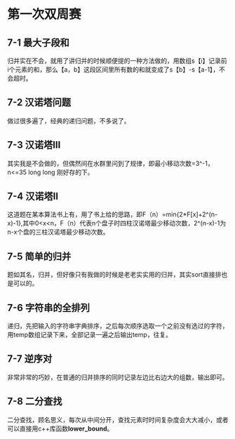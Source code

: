 # 第一次双周赛

## **7-1 最大子段和**

归并实在不会，就用了讲归并的时候顺便提的一种方法做的，用数组s【i】记录前i个元素的和，那么【a，b】这段区间里所有数的和就变成了s【b】-s【a-1】，不会超时。

## **7-2 汉诺塔问题**

做过很多遍了，经典的递归问题，不多说了。

## **7-3 汉诺塔III**

其实我是不会做的，但偶然间在水群里问到了规律，即最小移动次数=3^-1，n<=35 long long 刚好存的下。

## **7-4 汉诺塔II**

这道题在某本算法书上有，用了书上给的思路，即F（n）=min{2*F[x]+2^(n-x)-1},其中0<x<n，F（n）代表n个盘子时四柱汉诺塔最少移动次数，2^(n-x)-1为n-x个盘的三柱汉诺塔最少移动次数。

## **7-5 简单的归并**

题如其名，归并，但好像只有我做的时候是老老实实用的归并，其实sort直接排也是可以的。

## **7-6 字符串的全排列**

递归，先把输入的字符串字典排序，之后每次顺序选取一个之前没有选过的字符，用temp数组记录下来，全部记录一遍之后输出temp，往复。

## **7-7 逆序对**

非常非常的巧妙，在普通的归并排序的同时记录左边比右边大的组数，输出即可。

## **7-8 二分查找**

二分查找，顾名思义，每次从中间分开，查找元素时时间复杂度会大大减小，或者可以直接用c++库函数**lower_bound**。

